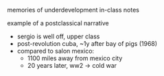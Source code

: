 memories of underdevelopment in-class notes

example of a postclassical narrative

- sergio is well off, upper class
- post-revolution cuba, ~1y after bay of pigs (1968)
- compared to salon mexico:
	- 1100 miles away from mexico city
	- 20 years later, ww2 -> cold war